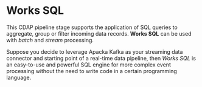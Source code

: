 # Works SQL

This CDAP pipeline stage supports the application of SQL queries to aggregate, group or filter incoming data records. **Works SQL** can be used with *batch* and *stream* processing. 

Suppose you decide to leverage Apacka Kafka as your streaming data connector and starting point of a real-time data pipeline, then *Works SQL* is an easy-to-use and powerful SQL engine for more complex event processing without the need to write code in a certain programming language.
